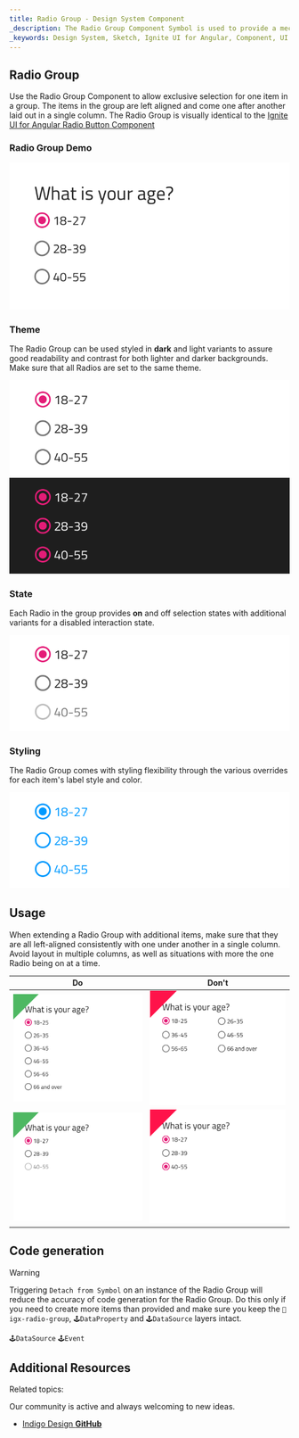 ```yaml
---
title: Radio Group - Design System Component
_description: The Radio Group Component Symbol is used to provide a mechanism for exclusive selection from a set of available options. 
_keywords: Design System, Sketch, Ignite UI for Angular, Component, UI Library, Widgets
---
```


## Radio Group

Use the Radio Group Component to allow exclusive selection for one item in a group. The items in the group are left aligned and come one after another laid out in a single column. The Radio Group is visually identical to the [Ignite UI for Angular Radio Button Component](https://www.infragistics.com/products/ignite-ui-angular/angular/components/radio_button.html)

### Radio Group Demo

![](../images/radiogroup_demo.png)

### Theme

The Radio Group can be used styled in **dark** and light variants to assure good readability and contrast for both lighter and darker backgrounds. Make sure that all Radios are set to the same theme.

![](../images/radiogroup_dark.png)
![](../images/radiogroup_light.png)

### State

Each Radio in the group provides **on** and off selection states with additional variants for a disabled interaction state.

![](../images/radiogroup_states.png)

### Styling

The Radio Group comes with styling flexibility through the various overrides for each item's label style and color.

![](../images/radiogroup_styling.png)

## Usage

When extending a Radio Group with additional items, make sure that they are all left-aligned consistently with one under another in a single column. Avoid layout in multiple columns, as well as situations with more the one Radio being on at a time.

| Do                                | Don't                               |
| --------------------------------- | ----------------------------------- |
| ![](../images/radiogroup_do1.png) | ![](../images/radiogroup_dont1.png) |
| ![](../images/radiogroup_do2.png) | ![](../images/radiogroup_dont2.png) |

## Code generation

> [!WARNING]
> Triggering `Detach from Symbol` on an instance of the Radio Group will reduce the accuracy of code generation for the Radio Group. Do this only if you need to create more items than provided and make sure you keep the `🚫igx-radio-group`, `🕹️DataProperty` and `🕹️DataSource` layers intact.

`🕹️DataSource`
`🕹️Event`

## Additional Resources

Related topics:

Our community is active and always welcoming to new ideas.

- [Indigo Design **GitHub**](https://github.com/IgniteUI/design-system-docfx)
